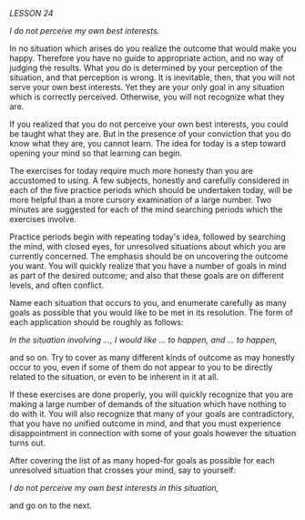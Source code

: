 *LESSON 24*

*I do not perceive my own best interests.*

In no situation which arises do you realize the outcome that would make you happy. Therefore you have no guide to appropriate action, and no way of judging the results. What you do is determined by your perception of the situation, and that perception is wrong. It is inevitable, then, that you will not serve your own best interests. Yet they are your only goal in any situation which is correctly perceived. Otherwise, you will not recognize what they are.

If you realized that you do not perceive your own best interests, you could be taught what they are. But in the presence of your conviction that you do know what they are, you cannot learn. The idea for today is a step toward opening your mind so that learning can begin.

The exercises for today require much more honesty than you are accustomed to using. A few subjects, honestly and carefully considered in each of the five practice periods which should be undertaken today, will be more helpful than a more cursory examination of a large number. Two minutes are suggested for each of the mind searching periods which the exercises involve.

Practice periods begin with repeating today's idea, followed by searching the mind, with closed eyes, for unresolved situations about which you are currently concerned. The emphasis should be on uncovering the outcome you want. You will quickly realize that you have a number of goals in mind as part of the desired outcome; and also that these goals are on different levels, and often conflict.

Name each situation that occurs to you, and enumerate carefully as many goals as possible that you would like to be met in its resolution. The form of each application should be roughly as follows:

_In the situation involving ..., I would like ... to happen, and ... to happen,_

and so on. Try to cover as many different kinds of outcome as may honestly occur to you, even if some of them do not appear to you to be directly related to the situation, or even to be inherent in it at all.

If these exercises are done properly, you will quickly recognize that you are making a large number of demands of the situation which have nothing to do with it. You will also recognize that many of your goals are contradictory, that you have no unified outcome in mind, and that you must experience disappointment in connection with some of your goals however the situation turns out.

After covering the list of as many hoped-for goals as possible for each unresolved situation that crosses your mind, say to yourself:

_I do not perceive my own best interests in this situation,_

and go on to the next.